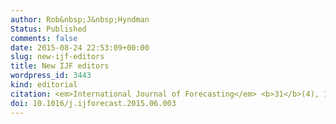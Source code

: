 ```yaml
---
author: Rob&nbsp;J&nbsp;Hyndman
Status: Published
comments: false
date: 2015-08-24 22:53:09+00:00
slug: new-ijf-editors
title: New IJF editors
wordpress_id: 3443
kind: editorial
citation: <em>International Journal of Forecasting</em> <b>31</b>(4), 1104
doi: 10.1016/j.ijforecast.2015.06.003
---
```

